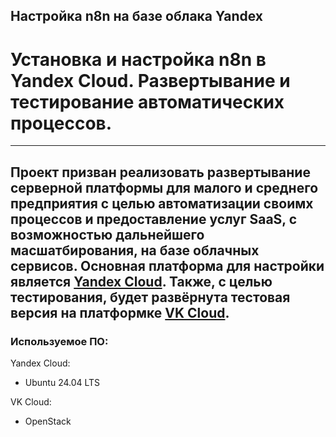 ## Настройка n8n на базе облака Yandex
# Установка и настройка n8n в Yandex Cloud. Развертывание и тестирование автоматических процессов.
---
Проект призван реализовать развертывание серверной платформы для малого и среднего предприятия с целью автоматизации своимх процессов и предоставление услуг SaaS, с возможностью дальнейшего масшатбирования, на базе облачных сервисов. Основная платформа для настройки является [Yandex Cloud](https://yandex.cloud/). Также, с целью тестирования, будет развёрнута тестовая версия на платформке [VK Cloud](https://cloud.vk.com/).
---
### Используемое ПО:
Yandex Cloud:
- Ubuntu 24.04 LTS

VK Cloud:
- OpenStack
